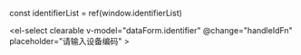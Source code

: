 const identifierList = ref(window.identifierList)



<el-select
								clearable
								v-model="dataForm.identifier"
								@change="handleIdFn"
								placeholder="请输入设备编码"
							>
								<el-option
									v-for="item in identifierList"
									:key="item.identifier"
									:label="item.identifier"
									:value="item.identifier"
								/>
							</el-select>
